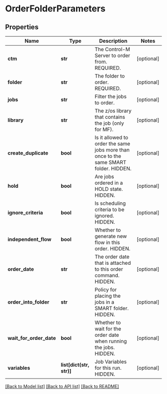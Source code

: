 # OrderFolderParameters

## Properties
Name | Type | Description | Notes
------------ | ------------- | ------------- | -------------
**ctm** | **str** | The Control-M Server to order from. REQUIRED. | [optional] 
**folder** | **str** | The folder to order. REQUIRED. | [optional] 
**jobs** | **str** | Filter the jobs to order. | [optional] 
**library** | **str** | The z/os library that contains the job (only for MF). | [optional] 
**create_duplicate** | **bool** | Is it allowed to order the same jobs more than once to the same SMART folder. HIDDEN. | [optional] 
**hold** | **bool** | Are jobs ordered in a HOLD state. HIDDEN. | [optional] 
**ignore_criteria** | **bool** | Is scheduling criteria to be ignored. HIDDEN. | [optional] 
**independent_flow** | **bool** | Whether to generate new flow in this order. HIDDEN. | [optional] 
**order_date** | **str** | The order date that is attached to this order command. HIDDEN. | [optional] 
**order_into_folder** | **str** | Policy for placing the jobs in a SMART folder. HIDDEN. | [optional] 
**wait_for_order_date** | **bool** | Whether to wait for the order date when running the jobs. HIDDEN. | [optional] 
**variables** | **list[dict(str, str)]** | Job Variables for this run. HIDDEN. | [optional] 

[[Back to Model list]](../README.md#documentation-for-models) [[Back to API list]](../README.md#documentation-for-api-endpoints) [[Back to README]](../README.md)

